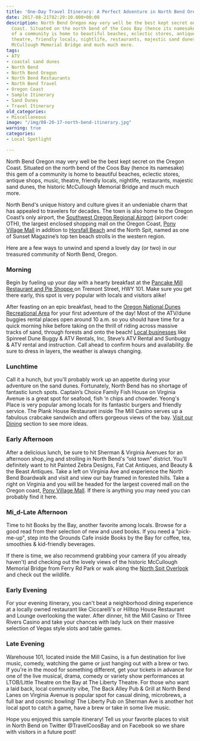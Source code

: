 ```yaml
---
title: 'One-Day Travel Itinerary: A Perfect Adventure in North Bend Oregon'
date: 2017-08-21T02:29:10.000+00:00
description: North Bend Oregon may very well be the best kept secret on the Oregon
  Coast. Situated on the north bend of the Coos Bay (hence its namesake) this gem
  of a community is home to beautiful beaches, eclectic stores, antique shops, music,
  theatre, friendly locals, nightlife, restaurants, majestic sand dunes, the historic
  McCullough Memorial Bridge and much much more.
tags:
- ATV
- coastal sand dunes
- North Bend
- North Bend Oregon
- North Bend Restaurants
- North Bend Travel
- Oregon Coast
- Sample Itinerary
- Sand Dunes
- Travel Itinerary
old_categories:
- Miscellaneous
image: "/img/08-20-17-north-bend-itinerary.jpg"
warning: true
categories:
- Local Spotlight

---
```

North Bend Oregon may very well be the best kept secret on the Oregon Coast. Situated on the north bend of the Coos Bay (hence its namesake) this gem of a community is home to beautiful beaches, eclectic stores, antique shops, music, theatre, friendly locals, nightlife, restaurants, majestic sand dunes, the historic McCullough Memorial Bridge and much much more.

North Bend's unique history and culture gives it an undeniable charm that has appealed to travelers for decades. The town is also home to the Oregon Coast’s only airport, the <a href="http://flyoth.com/">Southwest Oregon Regional Airport</a> (airport code: OTH), the largest enclosed shopping mall on the Oregon Coast, <a href="http://oregonsadventurecoast.com/listings/pony-village-mall/">Pony Village Mall</a> in addition to <a href="http://oregonsadventurecoast.com/listings/horsfall-beach/">Horsfall Beach</a> and the North Spit, named as one of Sunset Magazine’s top ten beach strolls in the western region.

Here are a few ways to unwind and spend a lovely day (or two) in our treasured community of North Bend, Oregon. <h3>Morning</h3> Begin by fueling up your day with a hearty breakfast at the <a href="http://www.pancakemill.com/" target="_blank" rel="noopener noreferrer">Pancake Mill Restaurant and Pie Shoppe </a> on Tremont Street, HWY 101. Make sure you get there early, this spot is very popular with locals and visitors alike!

After feasting on an epic breakfast, head to the <a href="http://www.oregonsadventurecoast.com/trip-ideas/guide-to-the-oregon-dunes-national-recreation-area/">Oregon National Dunes Recreational Area</a> for your first adventure of the day! Most of the ATV/dune buggies rental places open around 10 a.m. so you should have time for a quick morning hike before taking on the thrill of riding across massive tracks of sand, through forests and onto the beach! [Local businesses](/equipment-rent-and-buy/) like Spinreel Dune Buggy & ATV Rentals, Inc, Steve’s ATV Rental and Sunbuggy & ATV rental and instruction. Call ahead to confirm hours and availability. Be sure to dress in layers, the weather is always changing. 

<h3>Lunchtime</h3> Call it a hunch, but you'll probably work up an appetite during your adventure on the sand dunes. Fortunately, North Bend has no shortage of fantastic lunch spots. Captain’s Choice Family Fish House on Virginia Avenue is a great spot for seafood, fish ‘n chips and chowder. Yeong's Place is very popular among locals for its fantastic burgers and friendly service. The Plank House Restaurant inside The Mill Casino serves up a fabulous crabcake sandwich and offers gorgeous views of the bay. <a href="http://www.oregonsadventurecoast.com/dining/" target="_blank" rel="noopener noreferrer">Visit our Dining</a> section to see more ideas. <h3>Early Afternoon</h3> After a delicious lunch, be sure to hit Sherman & Virginia Avenues for an afternoon shop_ing and strolling in North Bend's “old town” district. You'll definitely want to hit Painted Zebra Designs, Fat Cat Antiques, and Beauty & the Beast Antiques. Take a left on Virginia Ave and experience the North Bend Boardwalk and visit and view our bay framed in forested hills. Take a right on Virginia and you will be headed for the largest covered mall on the Oregon coast, <a href="http://ponyvm.com/" target="_blank" rel="noopener noreferrer">Pony Village Mall</a>. If there is anything you may need you can probably find it here.  <h3>Mi_d-Late Afternoon</h3> Time to hit Books by the Bay, another favorite among locals. Browse for a good read from their selection of new and used books. If you need a "pick-me-up", step into the Grounds Cafe inside Books by the Bay for coffee, tea, smoothies & kid-friendly beverages.

If there is time, we also recommend grabbing your camera (if you already haven't) and checking out the lovely views of the historic McCullough Memorial Bridge from Ferry Rd Park or walk along the <a href="http://www.oregonsadventurecoast.com/listings/north-spit-overlook-wetland-trail/" target="_blank" rel="noopener noreferrer">North Spit Overlook</a> and check out the wildlife. <h3>Early Evening</h3> For your evening itinerary, you can't beat a neighborhood dining experience at a locally owned restaurant like Ciccarelli's or Hilltop House Restaurant and Lounge overlooking the water. After dinner, hit the Mill Casino or Three Rivers Casino and take your chances with lady luck on their massive selection of Vegas style slots and table games. <h3>Late Evening</h3> Warehouse 101, located inside the Mill Casino, is a fun destination for live music, comedy, watching the game or just hanging out with a brew or two. If you're in the mood for something different, get your tickets in advance for one of the live musical, drama, comedy or variety show performances at LTOB/Little Theatre on the Bay at The Liberty Theatre. For those who want a laid back, local community vibe, The Back Alley Pub & Grill at North Bend Lanes on Virginia Avenue is popular spot for casual dining, microbrews, a full bar and cosmic bowling! The Liberty Pub on Sherman Ave is another hot local spot to catch a game, have a brew or take in some live music.

Hope you enjoyed this sample itinerary! Tell us your favorite places to visit in North Bend on Twitter @TravelCoosBay and on Facebook so we share with visitors in a future post! 